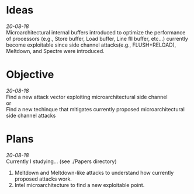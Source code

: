 # Ideas    
*20-08-18*    
Microarchitectural internal buffers introduced to optimize the performance of processors (e.g., Store buffer, Load buffer, Line fll buffer, etc...)
 currently become exploitable since side channel attacks(e.g., FLUSH+RELOAD), Meltdown, and Spectre were introduced.    

# Objective  
*20-08-18*    
Find a new attack vector exploiting microarchitectural side channel    
or    
Find a new techinque that mitigates currently proposed microarchitectural side channel attacks    

# Plans
*20-08-18*    
Currently I studying... (see ./Papers directory)    
<ol>
  <li>Meltdown and Meltdown-like attacks to understand how currently proposed attacks work.</li>    
  <li>Intel microarchitecture to find a new exploitable point.</li>
</ol>


